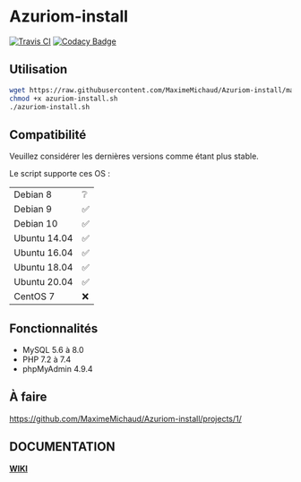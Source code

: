 # Azuriom-install
[![Travis CI](https://travis-ci.com/MaximeMichaud/Azuriom-install.svg?branch=master)](https://travis-ci.com/MaximeMichaud/Azuriom-install)
[![Codacy Badge](https://api.codacy.com/project/badge/Grade/d9f1f98d0fd348fe97c95d3dd081a8ff)](https://app.codacy.com/manual/MaximeMichaud/Azuriom-install?utm_source=github.com&utm_medium=referral&utm_content=MaximeMichaud/Azuriom-install&utm_campaign=Badge_Grade_Dashboard)
## Utilisation
```sh
wget https://raw.githubusercontent.com/MaximeMichaud/Azuriom-install/master/azuriom-install.sh
chmod +x azuriom-install.sh
./azuriom-install.sh
```
## Compatibilité
Veuillez considérer les dernières versions comme étant plus stable.

Le script supporte ces OS :

|        |   |
|--------|---|
| Debian 8 |❔|
| Debian 9 |✅|
| Debian 10 |✅|
| Ubuntu 14.04 |✅|
| Ubuntu 16.04 |✅|
| Ubuntu 18.04 |✅|
| Ubuntu 20.04 |✅|
| CentOS 7 |❌|
## Fonctionnalités
* MySQL 5.6 à 8.0
* PHP 7.2 à 7.4
* phpMyAdmin 4.9.4
## À faire
https://github.com/MaximeMichaud/Azuriom-install/projects/1/
## DOCUMENTATION
**[WIKI](https://github.com/MaximeMichaud/Azuriom-install/wiki/)**